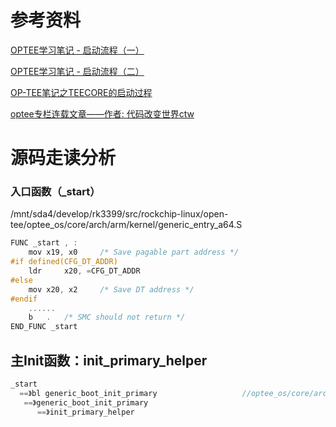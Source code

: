 # 参考资料

[OPTEE学习笔记 - 启动流程（一）](https://blog.csdn.net/orlando19860122/article/details/111880726)

[OPTEE学习笔记 - 启动流程（二）](https://blog.csdn.net/orlando19860122/article/details/113806163)

[OP-TEE笔记之TEECORE的启动过程](https://blog.csdn.net/u010071291/article/details/50836547?utm_medium=distribute.pc_relevant.none-task-blog-2~default~baidujs_title~default-1-50836547-blog-113806163.pc_relevant_vip_default&spm=1001.2101.3001.4242.1&utm_relevant_index=4)

[optee专栏连载文章——作者: 代码改变世界ctw](https://blog.csdn.net/weixin_42135087/category_9726561.html)

# 源码走读分析

### 入口函数（_start）

​	/mnt/sda4/develop/rk3399/src/rockchip-linux/open-tee/optee_os/core/arch/arm/kernel/generic_entry_a64.S

```c
FUNC _start , :
	mov	x19, x0		/* Save pagable part address */
#if defined(CFG_DT_ADDR)
	ldr     x20, =CFG_DT_ADDR
#else
	mov	x20, x2		/* Save DT address */
#endif
	......
	b	.	/* SMC should not return */
END_FUNC _start
```

## 主Init函数：init_primary_helper



```c
_start
  ==》bl generic_boot_init_primary					//optee_os/core/arch/arm/kernel/generic_entry_a64.S
​	==》generic_boot_init_primary 
​	   ==》init_primary_helper
```





